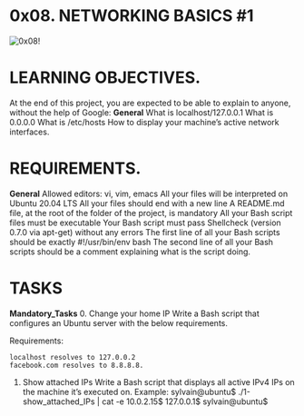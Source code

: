 # 0x08. NETWORKING BASICS #1

![0x08!](https://s3.amazonaws.com/intranet-projects-files/holbertonschool-sysadmin_devops/285/s7kpNYq.png)

# LEARNING OBJECTIVES.
At the end of this project, you are expected to be able to explain to anyone, without the help of Google:
**General**
    What is localhost/127.0.0.1
    What is 0.0.0.0
    What is /etc/hosts
    How to display your machine’s active network interfaces.

# REQUIREMENTS.
**General**
    Allowed editors: vi, vim, emacs
    All your files will be interpreted on Ubuntu 20.04 LTS
    All your files should end with a new line
    A README.md file, at the root of the folder of the project, is mandatory
    All your Bash script files must be executable
    Your Bash script must pass Shellcheck (version 0.7.0 via apt-get) without any errors
    The first line of all your Bash scripts should be exactly #!/usr/bin/env bash
    The second line of all your Bash scripts should be a comment explaining what is the script doing.

# TASKS

__Mandatory_Tasks__
0. Change your home IP
Write a Bash script that configures an Ubuntu server with the below requirements.

Requirements:

    localhost resolves to 127.0.0.2
    facebook.com resolves to 8.8.8.8.

1. Show attached IPs
Write a Bash script that displays all active IPv4 IPs on the machine it’s executed on.
Example:
        sylvain@ubuntu$ ./1-show_attached_IPs | cat -e
        10.0.2.15$
        127.0.0.1$
        sylvain@ubuntu$
